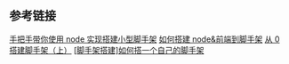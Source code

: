 ## 参考链接

[手把手带你使用 node 实现搭建小型脚手架](https://my.oschina.net/u/3758485/blog/4773794)
[如何搭建 node&前端到脚手架](https://juejin.cn/post/6844904017449975821)
[从 0 搭建脚手架（上）](https://juejin.cn/post/6844903953985961998#heading-0)
[[脚手架搭建]如何搭一个自己的脚手架](https://juejin.cn/post/6844903823455027207#heading-4)
